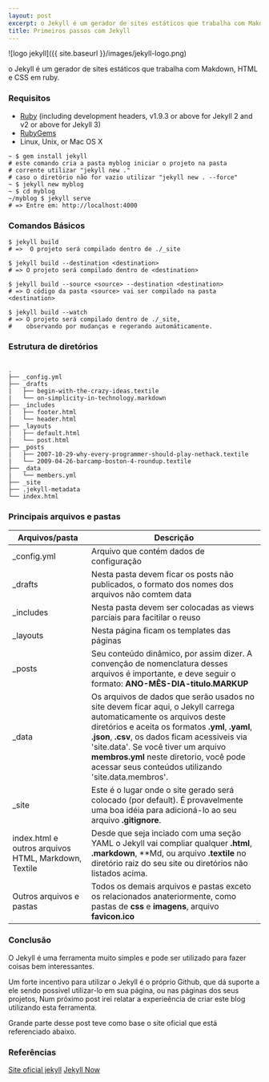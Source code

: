 ```yaml
---
layout: post
excerpt: o Jekyll é um gerador de sites estáticos que trabalha com Makdown, HTML e CSS em ruby.
title: Primeiros passos com Jekyll
---
```


![logo jekyll]({{ site.baseurl }}/images/jekyll-logo.png)

o Jekyll é um gerador de sites estáticos que trabalha com Makdown, HTML e CSS em ruby.

### Requisitos

+ [Ruby](https://www.ruby-lang.org/en/downloads/) (including development headers, v1.9.3 or above for Jekyll 2 and v2 or above for Jekyll 3)
+ [RubyGems](https://rubygems.org/pages/download)
+ Linux, Unix, or Mac OS X

```console
~ $ gem install jekyll
# este comando cria a pasta myblog iniciar o projeto na pasta
# corrente utilizar "jekyll new ."
# caso o diretório não for vazio utilizar "jekyll new . --force"
~ $ jekyll new myblog
~ $ cd myblog
~/myblog $ jekyll serve
# => Entre em: http://localhost:4000
```

### Comandos Básicos

```console
$ jekyll build
# =>  O projeto será compilado dentro de ./_site

$ jekyll build --destination <destination>
# => O projeto será compilado dentro de <destination>

$ jekyll build --source <source> --destination <destination>
# => O código da pasta <source> vai ser compilado na pasta <destination>

$ jekyll build --watch
# => O projeto será compilado dentro de ./_site,
#    observando por mudanças e regerando automáticamente.
```

### Estrutura de diretórios

```console

.
├── _config.yml
├── _drafts
|   ├── begin-with-the-crazy-ideas.textile
|   └── on-simplicity-in-technology.markdown
├── _includes
|   ├── footer.html
|   └── header.html
├── _layouts
|   ├── default.html
|   └── post.html
├── _posts
|   ├── 2007-10-29-why-every-programmer-should-play-nethack.textile
|   └── 2009-04-26-barcamp-boston-4-roundup.textile
├── _data
|   └── members.yml
├── _site
├── .jekyll-metadata
└── index.html

```

### Principais arquivos e pastas

| Arquivos/pasta | Descrição |
| -------------- | --------- |
| _config.yml | Arquivo que contém dados de configuração |
| _drafts | Nesta pasta devem ficar os posts não publicados, o formato dos nomes dos arquivos não comtem data|
| _includes | Nesta pasta devem ser colocadas as views parciais para facitilar o reuso |
| _layouts | Nesta página ficam os templates das páginas |
| _posts | Seu conteúdo dinâmico, por assim dizer. A convenção de nomenclatura desses arquivos é importante, e deve seguir o formato: **ANO-MÊS-DIA-titulo.MARKUP** |
| _data | Os arquivos de dados que serão usados no site devem ficar aqui, o Jekyll carrega automaticamente os arquivos deste diretórios e aceita os formatos **.yml**, **.yaml**, **.json**, **.csv**, os dados ficam acessiveis via 'site.data'. Se você tiver um arquivo **membros.yml** neste diretorio, você pode acessar seus conteúdos utilizando 'site.data.membros'. |
| _site | Este é o lugar onde o site gerado será colocado (por default). É provavelmente uma boa idéia para adicioná-lo ao seu arquivo **.gitignore**. |
| index.html e outros arquivos HTML, Markdown, Textile | Desde que seja inciado com uma seção YAML o Jekyll vai compliar qualquer **.html**, **.markdown**, **Md, ou arquivo **.textile** no diretório raiz do seu site ou diretórios não listados acima.|
| Outros arquivos e pastas | Todos os demais arquivos e pastas exceto os relacionados anateriormente, como pastas de **css** e **imagens**, arquivo **favicon.ico** |

### Conclusão

O Jekyll é uma ferramenta muito simples e pode ser utilizado para fazer coisas bem interessantes.

Um forte incentivo para utilizar o Jekyll é o próprio Github, que dá suporte a ele sendo possivel utilizar-lo em sua página, ou nas páginas dos seus projetos, Num próximo post irei relatar a experieência de criar este blog utilizando esta ferramenta.

Grande parte desse post teve como base o site oficial que está referenciado abaixo.

### Referências

[Site oficial jekyll](https://jekyllrb.com/)
[Jekyll Now](http://github.com/barryclark/jekyll-now)
